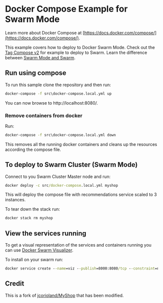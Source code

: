# Docker Compose Example for Swarm Mode
Learn more about Docker Compose at [https://docs.docker.com/compose/](https://docs.docker.com/compose/).  

This example covers how to deploy to Docker Swarm Mode.  Check out the [Tag Compose v2](https://github.com/jsturtevant/MyShop/tree/compose-v2) for example to deploy to Swarm.  Learn the difference between [Swarm Mode and Swarm](https://sreeninet.wordpress.com/2016/07/14/comparing-swarm-swarmkit-and-swarm-mode/).

## Run using compose
To run this sample clone the repository and then run:

```cmd
docker-compose -f src\docker-compose.local.yml up
```

You can now browse to http://localhost:8080/.

### Remove containers from docker
Run:

```cmd
docker-compose -f src\docker-compose.local.yml down
```

This removes all the running docker containers and cleans up the resources according the compose file.

## To deploy to Swarm Cluster (Swarm Mode)
Connect to you Swarm Cluster Master node and run:

```cmd
docker deploy -c src/docker-compose.local.yml myshop
```

This will deploy the compose file with recommendations service scaled to 3 instances.

To tear down the stack run:

```cmd
docker stack rm myshop
```

## View the services running
To get a visual representation of the services and containers running you can use [Docker Swarm Visualizer](https://github.com/ManoMarks/docker-swarm-visualizer).

To install on your swarm run:

```cmd
docker service create --name=viz --publish=8000:8080/tcp --constraint=node.role==manager --mount=type=bind,src=/var/run/docker.sock,dst=/var/run/docker.sock manomarks/visualizer
```

## Credit
This is a fork of [jcorioland/MyShop](https://github.com/jcorioland/MyShop) that has been modified.